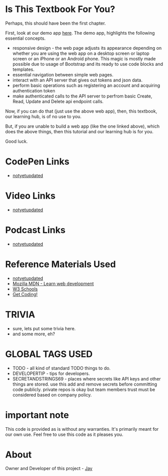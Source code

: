 # Is This Textbook For You?

Perhaps, this should have been the first chapter. 

First, look at our demo app [here](https://baribasicswebappjune23rd2020.azurewebsites.net). The demo app, highlights the following essential concepts. 

* responsive design - the web page adjusts its appearance depending on whether you are using the web app on a desktop screen or laptop screen or an iPhone or an Android phone. This magic is mostly made possible due to usage of Bootstrap and its ready to use code blocks and templates. 
* essential navigation between simple web pages.
* interact with an API server that gives out tokens and json data.
* perform basic operations such as registering an account and acquiring authentication token
* make authenticated calls to the API server to perfrom basic Create, Read, Update and Delete api endpoint calls.

Now, if you can do that (just use the above web app), then, this textbook, our learning hub, is of no use to you. 

But, if you are unable to build a web app (like the one linked above), which does the above things, then this tutorial and our learning hub is for you. 

Good luck.

# CodePen Links

* [notyetupdated](Link)

# Video Links

* [notyetupdated](Link)

# Podcast Links

* [notyetupdated](Link)

# Reference Materials Used 

* [notyetupdated](Link)
* [Mozilla MDN - Learn web development](https://developer.mozilla.org/en-US/docs/Learn)
* [W3 Schools](https://www.w3schools.com)
* [Get Coding!](https://getcodingkids.com/missions/)

# TRIVIA 

* sure, lets put some trivia here.
* and some more, eh?

# GLOBAL TAGS USED

* TODO - all kind of standard TODO things to do. 
* DEVELOPERTIP - tips for developers.
* SECRETANDSTRINGS69 - places where secrets like API keys and other things are stored. use this add and remove secrets before committing code publicly. private repos is okay but team members trust must be considered based on company policy. 

# important note 

This code is provided as is without any warranties. It's primarily meant for our own use. Feel free to use this code as it pleases you.

# About

Owner and Developer of this project - [Jay](http://thechalakas.com)